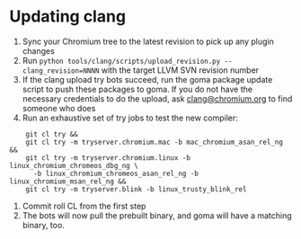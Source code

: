 # Updating clang

1.  Sync your Chromium tree to the latest revision to pick up any plugin
    changes
1.  Run `python tools/clang/scripts/upload_revision.py --clang_revision=NNNN`
    with the target LLVM SVN revision number
1.  If the clang upload try bots succeed, run the goma package update script to
    push these packages to goma. If you do not have the necessary credentials to
    do the upload, ask clang@chromium.org to find someone who does
1.  Run an exhaustive set of try jobs to test the new compiler:
```
    git cl try &&
    git cl try -m tryserver.chromium.mac -b mac_chromium_asan_rel_ng &&
    git cl try -m tryserver.chromium.linux -b linux_chromium_chromeos_dbg_ng \
      -b linux_chromium_chromeos_asan_rel_ng -b linux_chromium_msan_rel_ng &&
    git cl try -m tryserver.blink -b linux_trusty_blink_rel
```
1.  Commit roll CL from the first step
1.  The bots will now pull the prebuilt binary, and goma will have a matching
    binary, too.
